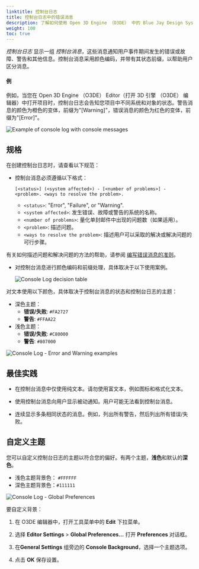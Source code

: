 ```yaml
---
linktitle: 控制台日志
title: 控制台日志中的错误消息
description: 了解如何使用 Open 3D Engine （O3DE） 中的 Blue Jay Design System （BJDS） 在控制台日志中设计错误/警告/成功/信息消息。
weight: 100
toc: true
---
```


*控制台日志* 显示一组 *控制台消息*，这些消息通知用户事件期间发生的错误或故障、警告和其他信息。控制台消息采用颜色编码，并带有其状态前缀，以帮助用户区分消息。

#### 例

例如，当您在 Open 3D Engine （O3DE） Editor（打开 3D 引擎 （O3DE） 编辑器）中打开项目时，控制台日志会告知您项目中不同系统和对象的状态。警告消息的颜色为橙色的变体，前缀为"\[Warning\]"，错误消息的颜色为红色的变体，前缀为"\[Error\]"。


![Example of console log with console messages](/images/tools-ui/console-log/console-log-messages.png)

## 规格

在创建控制台日志时，请查看以下规范：

- 控制台消息必须遵循以下格式：
  
  ```
  [<status>] (<system affected>) - [<number of problems>] - <problem>. <ways to resolve the problem>.
  ```
  - `<status>`: "Error", "Failure", or "Warning".
  - `<system affected>`: 发生错误、故障或警告的系统的名称。
  - `<number of problems>`: 量化单封邮件中出现的问题数（如果适用）。
  - `<problem>`: 描述问题。
  - `<ways to resolve the problem>`: 描述用户可以采取的解决或解决问题的可行步骤。

有关如何描述问题和解决问题的方法的帮助，请参阅 [编写错误消息的准则](../guidelines)。

- 对控制台消息进行颜色编码和前缀处理，具体取决于以下使用案例。

  ![Console Log decision table](/images/tools-ui/console-log/console-log-decision-table.png)

对文本使用以下颜色，具体取决于控制台消息的状态和控制台日志的主题：
  - 深色主题：
    - **错误/失败**: `#FA2727`
    - **警告**: `#FFAA22`
  - 浅色主题：
    - **错误/失败**: `#C80000`
    - **警告**: `#807000`

  ![Console Log - Error and Warning examples](/images/tools-ui/console-log/console-log-state-colors.png)

## 最佳实践

* 在控制台消息中仅使用纯文本。请勿使用富文本，例如图标和格式化文本。

* 使用控制台消息向用户显示被动通知。用户可能无法看到控制台消息。
  
* 连续显示多条相同状态的消息。例如，列出所有警告，然后列出所有错误/失败。


## 自定义主题

您可以自定义控制台日志的主题以符合您的偏好。有两个主题，**浅色**和默认的**深色**。
- 浅色主题背景色： `#FFFFFF`
- 深色主题背景色：`#111111`

![Console Log - Global Preferences](/images/tools-ui/console-log/global-preferences.png)

要自定义背景：

1. 在 O3DE 编辑器中，打开工具菜单中的 **Edit** 下拉菜单。

2. 选择 **Editor Settings** > **Global Preferences...** 打开 **Preferences** 对话框。

3. 在**General Settings** 组旁边的 **Console Background**，选择一个主题选项。

4. 点击 **OK** 保存设置。

